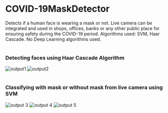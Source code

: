 # COVID-19MaskDetector
Detects if a human face is wearing a mask or not. Live camera can be integrated and used in shops, offices, banks or any other public place for ensuring safety during the COVID-19 period. Algorithms used: SVM, Haar Cascade. No Deep Learning algorithms used.
<br><br>
### Detecting faces using Haar Cascade Algorithm 
![output1](output/fmd1.png)
![output2](output/fmd2.png)
<br><br>
### Classifying with mask or without mask from live camera using SVM 
![output 3](output/fmd3.png)
![output 4](output/fmd4.png)
![output 5](output/fmd5.png)
